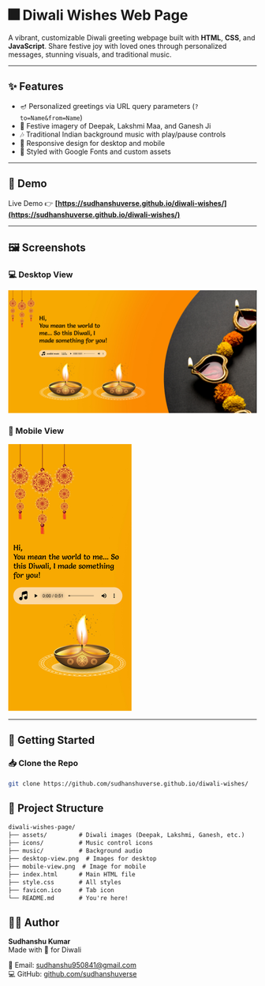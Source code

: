 # 🎆 Diwali Wishes Web Page

A vibrant, customizable Diwali greeting webpage built with **HTML**, **CSS**, and **JavaScript**. Share festive joy with loved ones through personalized messages, stunning visuals, and traditional music.

---

## ✨ Features

- 🪔 Personalized greetings via URL query parameters (`?to=Name&from=Name`)
- 🌅 Festive imagery of Deepak, Lakshmi Maa, and Ganesh Ji
- 🎶 Traditional Indian background music with play/pause controls
- 📱 Responsive design for desktop and mobile
- 🎨 Styled with Google Fonts and custom assets

---

## 📸 Demo

Live Demo 👉 **[https://sudhanshuverse.github.io/diwali-wishes/](https://sudhanshuverse.github.io/diwali-wishes/)**  

---

## 🖼️ Screenshots

### 💻 Desktop View
![Desktop Screenshot](./desktop-view.png)

<h3>📱 Mobile View</h3>
<img src="./mobile-view.png" alt="Mobile Screenshot" width="250" height="auto">



---

## 🚀 Getting Started

### 📥 Clone the Repo

```bash
git clone https://github.com/sudhanshuverse.github.io/diwali-wishes/
```



## 📂 Project Structure
```
diwali-wishes-page/
├── assets/         # Diwali images (Deepak, Lakshmi, Ganesh, etc.)
├── icons/          # Music control icons
├── music/          # Background audio
├── desktop-view.png  # Images for desktop
├── mobile-view.png  # Image for mobile
├── index.html      # Main HTML file
├── style.css       # All styles
├── favicon.ico     # Tab icon
└── README.md       # You're here!
```

## 👨‍💻 Author

**Sudhanshu Kumar**  
Made with 💙 for Diwali

📧 Email: [sudhanshu950841@gmail.com](mailto:sudhanshu950841@gmail.com)  
💻 GitHub: [github.com/sudhanshuverse](https://github.com/sudhanshuverse)
